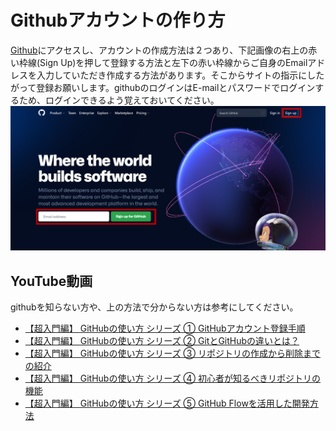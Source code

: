 # Githubアカウントの作り方
[Github](https://github.com/)にアクセスし、アカウントの作成方法は２つあり、下記画像の右上の赤い枠線(Sign Up)を押して登録する方法と左下の赤い枠線からご自身のEmailアドレスを入力していただき作成する方法があります。そこからサイトの指示にしたがって登録お願いします。githubのログインはE-mailとパスワードでログインするため、ログインできるよう覚えておいてください。
![github.png](../img/github.png)

## YouTube動画
githubを知らない方や、上の方法で分からない方は参考にしてください。

- [【超入門編】 GitHubの使い方 シリーズ ① GitHubアカウント登録手順](https://www.youtube.com/watch?v=SYVu3DymYfc)
- [【超入門編】 GitHubの使い方 シリーズ ② GitとGitHubの違いとは？](https://www.youtube.com/watch?v=A4gSBUSAjNw)
- [【超入門編】 GitHubの使い方 シリーズ ③ リポジトリの作成から削除までの紹介](https://www.youtube.com/watch?v=FIp142zbMps)
- [【超入門編】 GitHubの使い方 シリーズ ④ 初心者が知るべきリポジトリの機能](https://www.youtube.com/watch?v=zYsvftVsWMs)
- [【超入門編】 GitHubの使い方 シリーズ ⑤ GitHub Flowを活用した開発方法](https://www.youtube.com/watch?v=Q2oLox6-yTM)